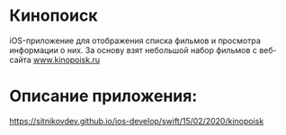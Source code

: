 # Кинопоиск

iOS-приложение для отображения списка фильмов и просмотра информации о них. За основу взят небольшой набор фильмов с веб-сайта www.kinopoisk.ru


Описание приложения:
==

https://sitnikovdev.github.io/ios-develop/swift/15/02/2020/kinopoisk



